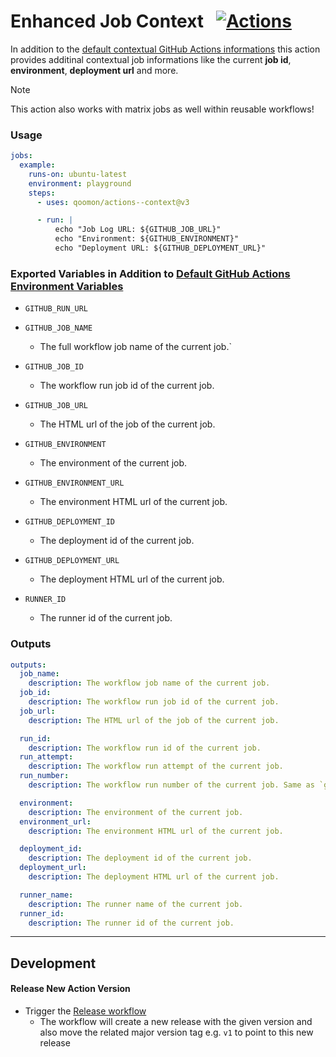 # Enhanced Job Context &nbsp; [![Actions](https://img.shields.io/badge/qoomon-GitHub%20Actions-blue)](https://github.com/qoomon/actions)

In addition to the [default contextual GitHub Actions informations](https://docs.github.com/en/actions/writing-workflows/choosing-what-your-workflow-does/accessing-contextual-information-about-workflow-runs) this action provides additinal contextual job informations like the current **job id**, **environment**, **deployment url** and more.

> [!Note]
> This action also works with matrix jobs as well within reusable workflows!

### Usage
```yaml
jobs:
  example:
    runs-on: ubuntu-latest
    environment: playground
    steps:
      - uses: qoomon/actions--context@v3

      - run: |
          echo "Job Log URL: ${GITHUB_JOB_URL}"
          echo "Environment: ${GITHUB_ENVIRONMENT}"
          echo "Deployment URL: ${GITHUB_DEPLOYMENT_URL}"
```

### Exported Variables in Addition to [Default GitHub Actions Environment Variables](https://docs.github.com/en/actions/writing-workflows/choosing-what-your-workflow-does/store-information-in-variables#default-environment-variables)
- `GITHUB_RUN_URL`

- `GITHUB_JOB_NAME`
  - The full workflow job name of the current job.`
- `GITHUB_JOB_ID`
  - The workflow run job id of the current job.
- `GITHUB_JOB_URL`
  - The HTML url of the job of the current job.

- `GITHUB_ENVIRONMENT`
  - The environment of the current job.
- `GITHUB_ENVIRONMENT_URL`
  - The environment HTML url of the current job.

- `GITHUB_DEPLOYMENT_ID`
  - The deployment id of the current job.
- `GITHUB_DEPLOYMENT_URL`
  - The deployment HTML url of the current job.

- `RUNNER_ID`
  - The runner id of the current job.

### Outputs
```yaml
outputs:
  job_name:
    description: The workflow job name of the current job.
  job_id:
    description: The workflow run job id of the current job.
  job_url:
    description: The HTML url of the job of the current job.

  run_id:
    description: The workflow run id of the current job.
  run_attempt:
    description: The workflow run attempt of the current job.
  run_number:
    description: The workflow run number of the current job. Same as `github.run_number`.

  environment:
    description: The environment of the current job.
  environment_url:
    description: The environment HTML url of the current job.

  deployment_id:
    description: The deployment id of the current job.
  deployment_url:
    description: The deployment HTML url of the current job.

  runner_name:
    description: The runner name of the current job.
  runner_id:
    description: The runner id of the current job.
```

---

## Development

#### Release New Action Version
- Trigger the [Release workflow](../../actions/workflows/release.yaml)
  - The workflow will create a new release with the given version and also move the related major version tag e.g. `v1` to point to this new release
